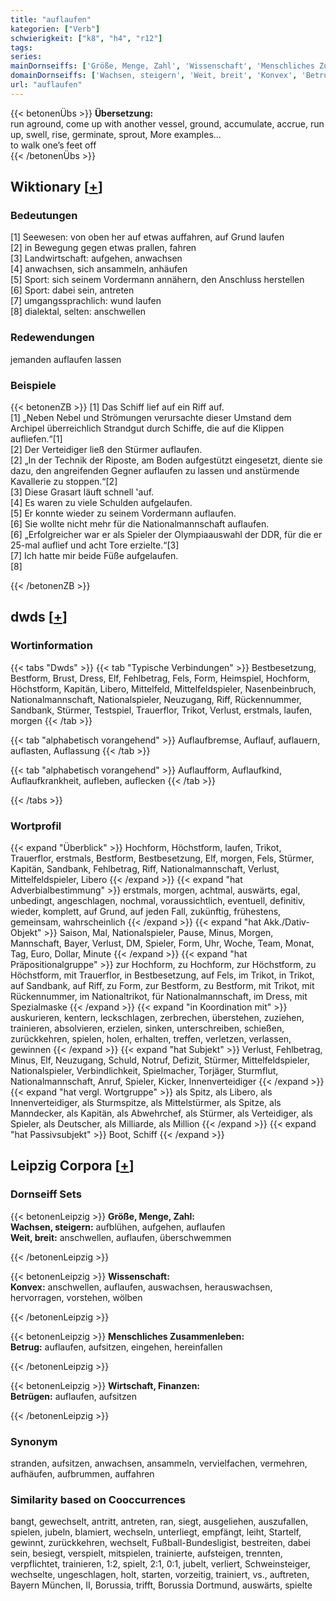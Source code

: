 ```yaml
---
title: "auflaufen"
kategorien: ["Verb"]
schwierigkeit: ["k8", "h4", "r12"]
tags:
series:
mainDornseiffs: ['Größe, Menge, Zahl', 'Wissenschaft', 'Menschliches Zusammenleben', 'Wirtschaft, Finanzen']
domainDornseiffs: ['Wachsen, steigern', 'Weit, breit', 'Konvex', 'Betrug', 'Betrügen']
url: "auflaufen"
---
```


{{< betonenÜbs >}}
**Übersetzung:**  
run aground, come up with another vessel, ground, accumulate, accrue, run up, swell, rise, germinate, sprout, More examples...  
to walk one’s feet off  
{{< /betonenÜbs >}}

## Wiktionary [[+](https://de.wiktionary.org/wiki/auflaufen)]

### Bedeutungen
[1] Seewesen: von oben her auf etwas auffahren, auf Grund laufen  
[2] in Bewegung gegen etwas prallen, fahren  
[3] Landwirtschaft: aufgehen, anwachsen  
[4] anwachsen, sich ansammeln, anhäufen  
[5] Sport: sich seinem Vordermann annähern, den Anschluss herstellen  
[6] Sport: dabei sein, antreten  
[7] umgangssprachlich: wund laufen  
[8] dialektal, selten: anschwellen  

### Redewendungen
jemanden auflaufen lassen  

### Beispiele
{{< betonenZB >}}
[1] Das Schiff lief auf ein Riff auf.  
[1] „Neben Nebel und Strömungen verursachte dieser Umstand dem Archipel überreichlich Strandgut durch Schiffe, die auf die Klippen aufliefen.“[1]  
[2] Der Verteidiger ließ den Stürmer auflaufen.  
[2] „In der Technik der Riposte, am Boden aufgestützt eingesetzt, diente sie dazu, den angreifenden Gegner auflaufen zu lassen und anstürmende Kavallerie zu stoppen.“[2]  
[3] Diese Grasart läuft schnell 'auf.  
[4] Es waren zu viele Schulden aufgelaufen.  
[5] Er konnte wieder zu seinem Vordermann auflaufen.  
[6] Sie wollte nicht mehr für die Nationalmannschaft auflaufen.  
[6] „Erfolgreicher war er als Spieler der Olympiaauswahl der DDR, für die er 25-mal auflief und acht Tore erzielte.“[3]  
[7] Ich hatte mir beide Füße aufgelaufen.  
[8]  

{{< /betonenZB >}}


## dwds [[+](https://www.dwds.de/wb/auflaufen)]

### Wortinformation
{{< tabs "Dwds" >}}
{{< tab "Typische Verbindungen" >}}
Bestbesetzung, Bestform, Brust, Dress, Elf, Fehlbetrag, Fels, Form, Heimspiel, Hochform, Höchstform, Kapitän, Libero, Mittelfeld, Mittelfeldspieler, Nasenbeinbruch, Nationalmannschaft, Nationalspieler, Neuzugang, Riff, Rückennummer, Sandbank, Stürmer, Testspiel, Trauerflor, Trikot, Verlust, erstmals, laufen, morgen
{{< /tab >}}

{{< tab "alphabetisch vorangehend" >}}
Auflaufbremse, Auflauf, auflauern, auflasten, Auflassung
{{< /tab >}}

{{< tab "alphabetisch vorangehend" >}}
Auflaufform, Auflaufkind, Auflaufkrankheit, aufleben, auflecken
{{< /tab >}}

{{< /tabs >}}

### Wortprofil
{{< expand "Überblick" >}} Hochform, Höchstform, laufen, Trikot, Trauerflor, erstmals, Bestform, Bestbesetzung, Elf, morgen, Fels, Stürmer, Kapitän, Sandbank, Fehlbetrag, Riff, Nationalmannschaft, Verlust, Mittelfeldspieler, Libero {{< /expand >}}
{{< expand "hat Adverbialbestimmung" >}} erstmals, morgen, achtmal, auswärts, egal, unbedingt, angeschlagen, nochmal, voraussichtlich, eventuell, definitiv, wieder, komplett, auf Grund, auf jeden Fall, zukünftig, frühestens, gemeinsam, wahrscheinlich {{< /expand >}}
{{< expand "hat Akk./Dativ-Objekt" >}} Saison, Mal, Nationalspieler, Pause, Minus, Morgen, Mannschaft, Bayer, Verlust, DM, Spieler, Form, Uhr, Woche, Team, Monat, Tag, Euro, Dollar, Minute {{< /expand >}}
{{< expand "hat Präpositionalgruppe" >}} zur Hochform, zu Hochform, zur Höchstform, zu Höchstform, mit Trauerflor, in Bestbesetzung, auf Fels, im Trikot, in Trikot, auf Sandbank, auf Riff, zu Form, zur Bestform, zu Bestform, mit Trikot, mit Rückennummer, im Nationaltrikot, für Nationalmannschaft, im Dress, mit Spezialmaske {{< /expand >}}
{{< expand "in Koordination mit" >}} auskurieren, kentern, leckschlagen, zerbrechen, überstehen, zuziehen, trainieren, absolvieren, erzielen, sinken, unterschreiben, schießen, zurückkehren, spielen, holen, erhalten, treffen, verletzen, verlassen, gewinnen {{< /expand >}}
{{< expand "hat Subjekt" >}} Verlust, Fehlbetrag, Minus, Elf, Neuzugang, Schuld, Notruf, Defizit, Stürmer, Mittelfeldspieler, Nationalspieler, Verbindlichkeit, Spielmacher, Torjäger, Sturmflut, Nationalmannschaft, Anruf, Spieler, Kicker, Innenverteidiger {{< /expand >}}
{{< expand "hat vergl. Wortgruppe" >}} als Spitz, als Libero, als Innenverteidiger, als Sturmspitze, als Mittelstürmer, als Spitze, als Manndecker, als Kapitän, als Abwehrchef, als Stürmer, als Verteidiger, als Spieler, als Deutscher, als Milliarde, als Million {{< /expand >}}
{{< expand "hat Passivsubjekt" >}} Boot, Schiff {{< /expand >}}

## Leipzig Corpora [[+](https://corpora.uni-leipzig.de/en/res?word=auflaufen&corpusId=deu_newscrawl-public_2018)]

### Dornseiff Sets
{{< betonenLeipzig >}}
**Größe, Menge, Zahl:**  
**Wachsen, steigern:** aufblühen, aufgehen, auflaufen  
**Weit, breit:** anschwellen, auflaufen, überschwemmen  

{{< /betonenLeipzig >}}


{{< betonenLeipzig >}}
**Wissenschaft:**  
**Konvex:** anschwellen, auflaufen, auswachsen, herauswachsen, hervorragen, vorstehen, wölben  

{{< /betonenLeipzig >}}


{{< betonenLeipzig >}}
**Menschliches Zusammenleben:**  
**Betrug:** auflaufen, aufsitzen, eingehen, hereinfallen  

{{< /betonenLeipzig >}}


{{< betonenLeipzig >}}
**Wirtschaft, Finanzen:**  
**Betrügen:** auflaufen, aufsitzen  

{{< /betonenLeipzig >}}

### Synonym
stranden, aufsitzen, anwachsen, ansammeln, vervielfachen, vermehren, aufhäufen, aufbrummen, auffahren


### Similarity based on Cooccurrences
bangt, gewechselt, antritt, antreten, ran, siegt, ausgeliehen, auszufallen, spielen, jubeln, blamiert, wechseln, unterliegt, empfängt, leiht, Startelf, gewinnt, zurückkehren, wechselt, Fußball-Bundesligist, bestreiten, dabei sein, besiegt, verspielt, mitspielen, trainierte, aufsteigen, trennten, verpflichtet, trainieren, 1:2, spielt, 2:1, 0:1, jubelt, verliert, Schweinsteiger, wechselte, ungeschlagen, holt, starten, vorzeitig, trainiert, vs., auftreten, Bayern München, II, Borussia, trifft, Borussia Dortmund, auswärts, spielte

